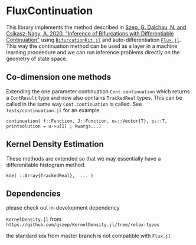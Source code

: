 # FluxContinuation

This library implements the method described in [Szep, G. Dalchau, N. and Csikasz-Nagy, A. 2020. "Inference of Bifurcations with Differentiable Continuation"](https://arxiv.org/abs/) using [`BifurcationKit.jl`](https://github.com/rveltz/BifurcationKit.jl) and auto-differentiation [`Flux.jl`](https://github.com/FluxML/Zygote.jl). This way the continuation method can be used as a layer in a machine learning proceedure and we can run inference problems directly on the geometry of state space.

## Co-dimension one methods
Extending the one parameter continuation `Cont.continuation` which returns a `ContResult` type and now also contains `TrackedReal` types. This can be called in the same way `Cont.continuation` is called. See `tests/continuation.jl` for an example.
```
continuation( f::Function, J::Function, u₀::Vector{T}, p₀::T, printsolution = u->u[1] ; kwargs...)
```

## Kernel Density Estimation
These methods are extended so that we may essentially have a differenitable histogram method.
```
kde( ::Array{TrackedReal},  ... )
```

## Dependencies
please check out in-development dependency

`KernelDensity.jl` from `https://github.com/gszep/KernelDensity.jl/tree/relax-types`

the standard `kde` from master branch is not compatible with `Flux.jl`
